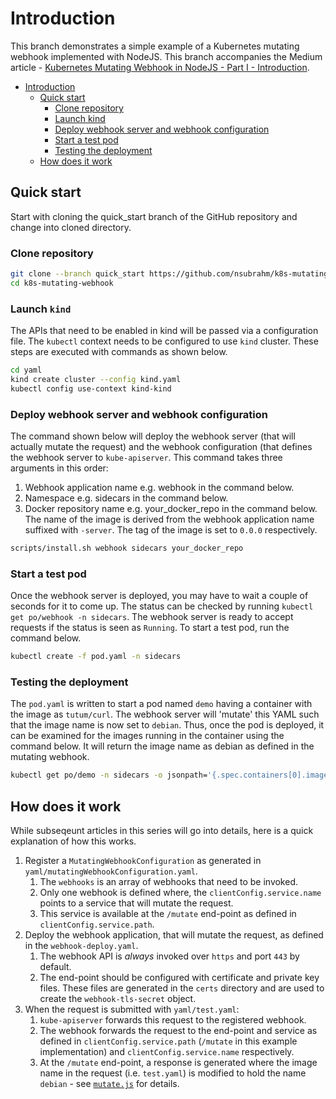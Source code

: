 # Introduction

This branch demonstrates a simple example of a Kubernetes mutating webhook implemented with NodeJS. This branch accompanies the Medium article - [Kubernetes Mutating Webhook in NodeJS - Part I - Introduction]().

- [Introduction](#introduction)
  - [Quick start](#quick-start)
    - [Clone repository](#clone-repository)
    - [Launch kind](#launch-kind)
    - [Deploy webhook server and webhook configuration](#deploy-webhook-server-and-webhook-configuration)
    - [Start a test pod](#start-a-test-pod)
    - [Testing the deployment](#testing-the-deployment)
  - [How does it work](#how-does-it-work)

## Quick start

Start with cloning the quick_start branch of the GitHub repository and change into cloned directory.

### Clone repository

```bash
git clone --branch quick_start https://github.com/nsubrahm/k8s-mutating-webhook.git
cd k8s-mutating-webhook
```

### Launch `kind`

The APIs that need to be enabled in kind will be passed via a configuration file. The `kubectl` context needs to be configured to use `kind` cluster. These steps are executed with commands as shown below.

```bash
cd yaml
kind create cluster --config kind.yaml
kubectl config use-context kind-kind
```

### Deploy webhook server and webhook configuration

The command shown below will deploy the webhook server (that will actually mutate the request) and the webhook configuration (that defines the webhook server to `kube-apiserver`. This command takes three arguments in this order:

1. Webhook application name e.g. webhook in the command below.
2. Namespace e.g. sidecars in the command below.
3. Docker repository name e.g. your_docker_repo in the command below. The name of the image is derived from the webhook application name suffixed with `-server`. The tag of the image is set to `0.0.0` respectively.

```bash
scripts/install.sh webhook sidecars your_docker_repo
```

### Start a test pod

Once the webhook server is deployed, you may have to wait a couple of seconds for it to come up. The status can be checked by running `kubectl get po/webhook -n sidecars`. The webhook server is ready to accept requests if the status is seen as `Running`. To start a test pod, run the command below.

```bash
kubectl create -f pod.yaml -n sidecars
```

### Testing the deployment

The `pod.yaml` is written to start a pod named `demo` having a container with the image as `tutum/curl`. The webhook server will 'mutate' this YAML such that the image name is now set to `debian`. Thus, once the pod is deployed, it can be examined for the images running in the container using the command below. It will return the image name as debian as defined in the mutating webhook.

```bash
kubectl get po/demo -n sidecars -o jsonpath='{.spec.containers[0].image}'
```

## How does it work

While subseqeunt articles in this series will go into details, here is a quick explanation of how this works.

1. Register a `MutatingWebhookConfiguration` as generated in `yaml/mutatingWebhookConfiguration.yaml`.
   1. The `webhooks` is an array of webhooks that need to be invoked.
   2. Only one webhook is defined where, the `clientConfig.service.name` points to a service that will mutate the request.
   3. This service is available at the `/mutate` end-point as defined in `clientConfig.service.path`.
2. Deploy the webhook application, that will mutate the request, as defined in the `webhook-deploy.yaml`.
   1. The webhook API is _always_ invoked over `https` and port `443` by default.
   2. The end-point should be configured with certificate and private key files. These files are generated in the `certs` directory and are used to create the `webhook-tls-secret` object.
3. When the request is submitted with `yaml/test.yaml`:
   1. `kube-apiserver` forwards this request to the registered webhook.
   2. The webhook forwards the request to the end-point and service as defined in `clientConfig.service.path` (`/mutate` in this example implementation) and `clientConfig.service.name` respectively.
   3. At the `/mutate` end-point, a response is generated where the image name in the request (i.e. `test.yaml`) is modified to hold the name `debian` - see [`mutate.js`](webhook/app/mutate.js) for details.
